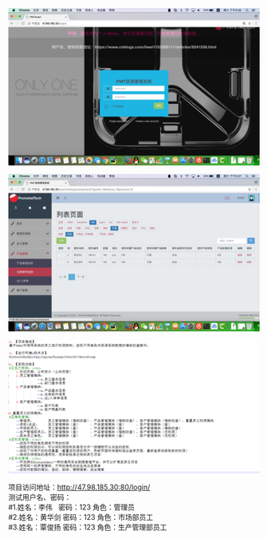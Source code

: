 

![image](https://github.com/Elegant23435/PMTsmart/raw/master/readmeimgs/1.png)

![image](https://github.com/Elegant23435/PMTsmart/raw/master/readmeimgs/2.png)

![image](https://github.com/Elegant23435/PMTsmart/raw/master/readmeimgs/3.png)

项目访问地址：http://47.98.185.30:80/login/</br>
测试用户名、密码：</br>
#1.姓名：李伟  &nbsp;      密码：123        角色：管理员</br>
#2.姓名：黄华剑      密码：123        角色：市场部员工</br>
#3.姓名：覃俊扬      密码：123        角色：生产管理部员工</br>


